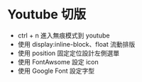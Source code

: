 # Youtube 切版

- ctrl + n 進入無痕模式到 youtube
- 使用 display:inline-block、float 流動排版
- 使用 position 固定定位設計左側選單
- 使用 FontAwsome 設定 icon
- 使用 Google Font 設定字型